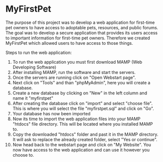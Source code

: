 # MyFirstPet
The purpose of this project was to develop a web application for first-time pet owners to 
have access to adoptable pets, resources, and public forums. The goal was to develop a secure application that provides its users 
access to important information for first-time pet owners. Therefore we created MyFirstPet which allowed users to have access to those things.

Steps to run the web application:
1. To run the web application you must first download MAMP (Web Developing Software) 
2. After installing MAMP, run the software and start the servers. 
3. Once the servers are running click on "Open Webstart page".
4. Next click on "Tools" and than "phpMyAdmin", here you will create a database. 
5. Create a new database by clicking on "New" in the left column and name it "myfirstpet"
6. After creating the database click on "import" and select "choose file". This is where you will select the file "myfirstpet.sql" and click on "Go".
7. Your database has now been imported
8. Now its time to import the web application files into your MAMP "htdocs" file directory. This will be located where you installed MAMP to. 
9. Copy the downloaded "htdocs" folder and past it in the MAMP directory. It will ask to replace the already created folder, select "Yes or continue".
10. Now head back to the webstart page and click on "My Website". You now have access to the web application and can use it however you choose to.
